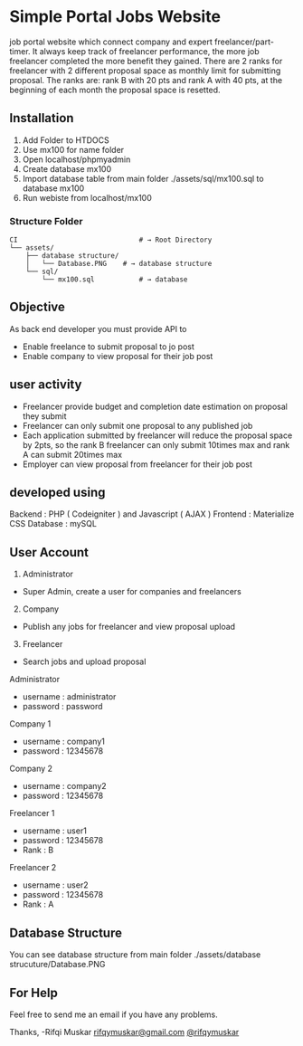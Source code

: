 # Simple Portal Jobs Website 

job portal website which connect company and expert freelancer/part-timer. It always keep
track of freelancer performance, the more job freelancer completed the more benefit they
gained. There are 2 ranks for freelancer with 2 different proposal space as monthly limit for
submitting proposal. The ranks are: rank B with 20 pts and rank A with 40 pts, at the
beginning of each month the proposal space is resetted.

## Installation
1. Add Folder to HTDOCS 
2. Use mx100 for name folder
3. Open localhost/phpmyadmin
4. Create database mx100
5. Import database table from main folder ./assets/sql/mx100.sql to database mx100
6. Run webiste from localhost/mx100

### Structure Folder
```shell
CI                          	# → Root Directory
└── assets/
    ├── database structure/
    │   └── Database.PNG	# → database structure
    └── sql/
        └── mx100.sql           # → database
```

## Objective
As back end developer you must provide API to
- Enable freelance to submit proposal to jo post
- Enable company to view proposal for their job post

## user activity
- Freelancer provide budget and completion date estimation on proposal they submit
- Freelancer can only submit one proposal to any published job
- Each application submitted by freelancer will reduce the proposal space by 2pts, so the
rank B freelancer can only submit 10times max and rank A can submit 20times max
- Employer can view proposal from freelancer for their job post

## developed using
Backend : PHP ( Codeigniter ) and Javascript ( AJAX )
Frontend : Materialize CSS
Database : mySQL

## User Account
1. Administrator
- Super Admin, create a user for companies and freelancers
2. Company
- Publish any jobs for freelancer and view proposal upload
3. Freelancer 
- Search jobs and upload proposal

Administrator
- username : administrator 
- password : password

Company 1
- username : company1
- password : 12345678
	
Company 2
- username : company2
- password : 12345678

Freelancer 1
- username : user1
- password : 12345678
- Rank : B
	
Freelancer 2
- username : user2
- password : 12345678
- Rank : A

## Database Structure
You can see database structure from main folder ./assets/database strucuture/Database.PNG

## For Help
Feel free to send me an email if you have any problems.


Thanks,
-Rifqi Muskar
 rifqymuskar@gmail.com
 [@rifqymuskar](https://www.facebook.com/rifqymuskar)
